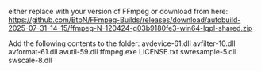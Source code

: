either replace with your version of FFmpeg or download from here:
https://github.com/BtbN/FFmpeg-Builds/releases/download/autobuild-2025-07-31-14-15/ffmpeg-N-120424-g03b9180fe3-win64-lgpl-shared.zip

Add the following contents to the folder:
avdevice-61.dll
avfilter-10.dll
avformat-61.dll
avutil-59.dll
ffmpeg.exe
LICENSE.txt
swresample-5.dll
swscale-8.dll
